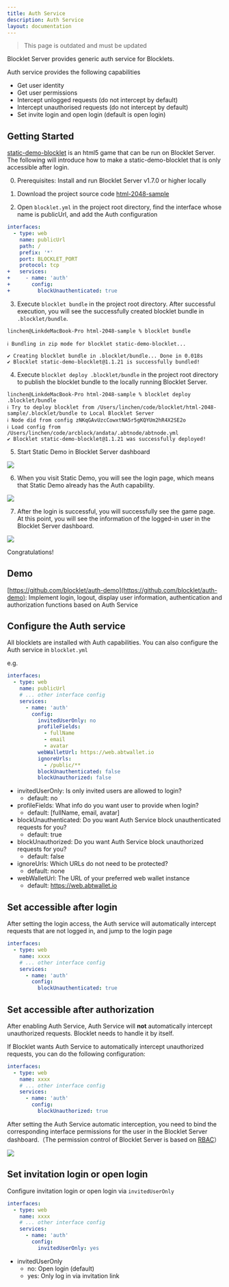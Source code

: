 ```yaml
---
title: Auth Service
description: Auth Service
layout: documentation
---
```


> <p style={{color:"red"}}>This page is outdated and must be updated</p>

Blocklet Server provides generic auth service for Blocklets.

Auth service provides the following capabilities
- Get user identity
- Get user permissions
- Intercept unlogged requests (do not intercept by default)
- Intercept unauthorised requests (do not intercept by default)
- Set invite login and open login (default is open login)

## Getting Started
[static-demo-blocklet](https://github.com/blocklet/html-2048-sample) is an html5 game that can be run on Blocklet Server. The following will introduce how to make a static-demo-blocklet that is only accessible after login.

0. Prerequisites: Install and run Blocklet Server v1.7.0 or higher locally

1. Download the project source code [html-2048-sample](https://github.com/blocklet/html-2048-sample)

2. Open `blocklet.yml` in the project root directory, find the interface whose name is publicUrl, and add the Auth configuration

``` yml
interfaces:
  - type: web
    name: publicUrl
    path: /
    prefix: '*'
    port: BLOCKLET_PORT
    protocol: tcp
+   services:
+     - name: 'auth'
+       config:
+         blockUnauthenticated: true
```

3. Execute `blocklet bundle` in the project root directory. After successful execution, you will see the successfully created blocklet bundle in `.blocklet/bundle`.

```
linchen@LinkdeMacBook-Pro html-2048-sample % blocklet bundle

ℹ Bundling in zip mode for blocklet static-demo-blocklet...

✔ Creating blocklet bundle in .blocklet/bundle... Done in 0.018s
✔ Blocklet static-demo-blocklet@1.1.21 is successfully bundled!
```

4. Execute `blocklet deploy .blocklet/bundle` in the project root directory to publish the blocklet bundle to the locally running Blocklet Server.

```
linchen@LinkdeMacBook-Pro html-2048-sample % blocklet deploy .blocklet/bundle
ℹ Try to deploy blocklet from /Users/linchen/code/blocklet/html-2048-sample/.blocklet/bundle to Local Blocklet Server
ℹ Node did from config zNKqGAvUzcCowxtNA5r5gKQYUm2hR4X2SE2o
ℹ Load config from /Users/linchen/code/arcblock/andata/.abtnode/abtnode.yml
✔ Blocklet static-demo-blocklet@1.1.21 was successfully deployed!
```

5. Start Static Demo in Blocklet Server dashboard

![](./images/static-demo-1.png)

6. When you visit Static Demo, you will see the login page, which means that Static Demo already has the Auth capability.

![](./images/static-demo-2.png)

7. After the login is successful, you will successfully see the game page. At this point, you will see the information of the logged-in user in the Blocklet Server dashboard.

![](./images/static-demo-3.png)

Congratulations!

## Demo

[https://github.com/blocklet/auth-demo](https://github.com/blocklet/auth-demo): Implement login, logout, display user information, authentication and authorization functions based on Auth Service

## Configure the Auth service
All blocklets are installed with Auth capabilities. You can also configure the Auth service in `blocklet.yml`

e.g.

```yml
interfaces:
  - type: web
    name: publicUrl
    # ... other interface config
    services:
      - name: 'auth'
        config:
          invitedUserOnly: no
          profileFields:
            - fullName
            - email
            - avatar
          webWalletUrl: https://web.abtwallet.io
          ignoreUrls:
            - /public/**
          blockUnauthenticated: false
          blockUnauthorized: false
```

- invitedUserOnly: Is only invited users are allowed to login?
  - default: no
- profileFields: What info do you want user to provide when login?
  - default: [fullName, email, avatar]
- blockUnauthenticated: Do you want Auth Service block unauthenticated requests for you?
  - default: true
- blockUnauthorized: Do you want Auth Service block unauthorized requests for you?
  - default: false
- ignoreUrls: Which URLs do not need to be protected?
  - default: none
- webWalletUrl: The URL of your preferred web wallet instance
  - default: https://web.abtwallet.io

## Set accessible after login
After setting the login access, the Auth service will automatically intercept requests that are not logged in, and jump to the login page

```yml
interfaces:
  - type: web
    name: xxxx
    # ... other interface config
    services:
      - name: 'auth'
        config:
          blockUnauthenticated: true
```

## Set accessible after authorization

After enabling Auth Service, Auth Service will **not** automatically intercept unauthorized requests. Blocklet needs to handle it by itself.

If Blocklet wants Auth Service to automatically intercept unauthorized requests, you can do the following configuration:

```yml
interfaces:
  - type: web
    name: xxxx
    # ... other interface config
    services:
      - name: 'auth'
        config:
          blockUnauthorized: true
```

After setting the Auth Service automatic interception, you need to bind the corresponding interface permissions for the user in the Blocklet Server dashboard.（The permission control of Blocklet Server is based on [RBAC](https://en.wikipedia.org/wiki/Role-based_access_control)）

![](./images/permissions.png)


## Set invitation login or open login
Configure invitation login or open login via `invitedUserOnly`

```yml
interfaces:
  - type: web
    name: xxxx
    # ... other interface config
    services:
      - name: 'auth'
        config:
          invitedUserOnly: yes
```

- invitedUserOnly
  - no: Open login (default)
  - yes: Only log in via invitation link
